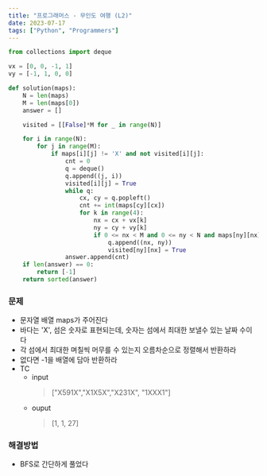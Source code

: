 ```yaml
---
title: "프로그래머스 - 무인도 여행 (L2)"
date: 2023-07-17
tags: ["Python", "Programmers"]
---
```


```python
from collections import deque

vx = [0, 0, -1, 1]
vy = [-1, 1, 0, 0]

def solution(maps):
    N = len(maps)
    M = len(maps[0])
    answer = []

    visited = [[False]*M for _ in range(N)]

    for i in range(N):
        for j in range(M):
            if maps[i][j] != 'X' and not visited[i][j]:
                cnt = 0
                q = deque()
                q.append((j, i))
                visited[i][j] = True
                while q:
                    cx, cy = q.popleft()
                    cnt += int(maps[cy][cx])
                    for k in range(4):
                        nx = cx + vx[k]
                        ny = cy + vy[k]
                        if 0 <= nx < M and 0 <= ny < N and maps[ny][nx] != 'X' and not visited[ny][nx]:
                            q.append((nx, ny))
                            visited[ny][nx] = True
                answer.append(cnt)
    if len(answer) == 0:
        return [-1]
    return sorted(answer)
```

### 문제

- 문자열 배열 maps가 주어진다
- 바다는 'X', 섬은 숫자로 표현되는데, 숫자는 섬에서 최대한 보낼수 있는 날짜 수이다
- 각 섬에서 최대한 며칠씩 머무를 수 있는지 오름차순으로 정렬해서 반환하라
- 없다면 -1을 배열에 담아 반환하라
- TC
  - input
    > ["X591X","X1X5X","X231X", "1XXX1"]
  - ouput
    > [1, 1, 27]

### 해결방법

- BFS로 간단하게 풀었다

